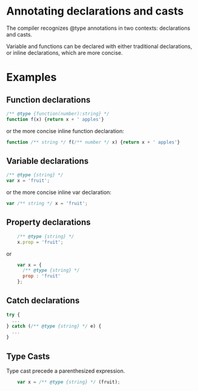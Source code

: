 # Annotating declarations and casts

The compiler recognizes @type annotations in two contexts: declarations and casts.

Variable and functions can be declared with either traditional declarations, or inline declarations, which are more concise.

# Examples

## Function declarations

```javascript
/** @type {function(number):string} */
function f(x) {return x + ' apples'}
```
or the more concise inline function declaration:
```javascript
function /** string */ f(/** number */ x) {return x + ' apples'}
```

## Variable declarations

```javascript
/** @type {string} */
var x = 'fruit';
```
or the more concise inline var declaration:
```javascript
var /** string */ x = 'fruit';
```

## Property declarations
```javascript
    /** @type {string} */
    x.prop = 'fruit';
```
or

```javascript
    var x = {
      /** @type {string} */
      prop : 'fruit'
    };
```

## Catch declarations

```javascript
try { 
  ... 
} catch (/** @type {string} */ e) {
  ...
}
```


## Type Casts

Type cast precede a parenthesized expression.

```javascript
    var x = /** @type {string} */ (fruit);
```